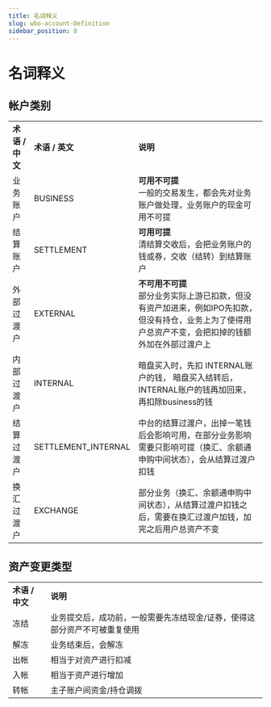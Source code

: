 ```yaml
---
title: 名词释义
slug: wbo-account-Definition
sidebar_position: 0
---
```



# 名词释义

## 帐**户类别**

|   |   |   |
|---|---|---|
|**术语 / 中文**|**术语 / 英文**|**说明**|
|业务账户|BUSINESS|**可用不可提**<br/>一般的交易发生，都会先对业务账户做处理，业务账户的现金可用不可提|
|结算账户|SETTLEMENT|**可用可提**<br/>清结算交收后，会把业务账户的钱或券，交收（结转）到结算账户|
|外部过渡户|EXTERNAL|**不可用不可提**<br/>部分业务实际上游已扣款，但没有资产加进来，例如IPO先扣款，但没有持仓，业务上为了使得用户总资产不变，会把扣掉的钱额外加在外部过渡户上|
|内部过渡户|INTERNAL|暗盘买入时，先扣 INTERNAL账户的钱， 暗盘买入结转后，INTERNAL账户的钱再加回来，再扣除business的钱|
|结算过渡户|SETTLEMENT_INTERNAL|中台的结算过渡户，出掉一笔钱后会影响可用，在部分业务影响需要只影响可提（换汇、余额通申购中间状态），会从结算过渡户扣钱|
|换汇过渡户|EXCHANGE|部分业务（换汇、余额通申购中间状态），从结算过渡户扣钱之后，需要在换汇过渡户加钱，加完之后用户总资产不变|

## **资产变更类型**

|   |   |
|---|---|
|**术语 / 中文**|**说明**|
|冻结|业务提交后，成功前，一般需要先冻结现金/证券，使得这部分资产不可被重复使用|
|解冻|业务结束后，会解冻|
|出帐|相当于对资产进行扣减|
|入帐|相当于资产进行增加|
|转帐|主子账户间资金/持仓调拨|

